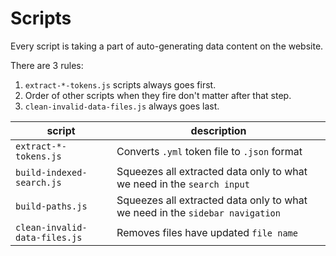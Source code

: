 # Scripts

Every script is taking a part of auto-generating data content on the website.

There are 3 rules:
1. `extract-*-tokens.js` scripts always goes first.
2. Order of other scripts when they fire don't matter after that step.
3. `clean-invalid-data-files.js` always goes last. 


| script                        | description                                                                  |
| ----------------------------- | ---------------------------------------------------------------------------- |
| `extract-*-tokens.js`         | Converts `.yml` token file to `.json` format                                 |
| `build-indexed-search.js`     | Squeezes all extracted data only to what we need in the `search input`       |
| `build-paths.js`              | Squeezes all extracted data only to what we need in the `sidebar navigation` |
| `clean-invalid-data-files.js` | Removes files have updated `file name`                                       |